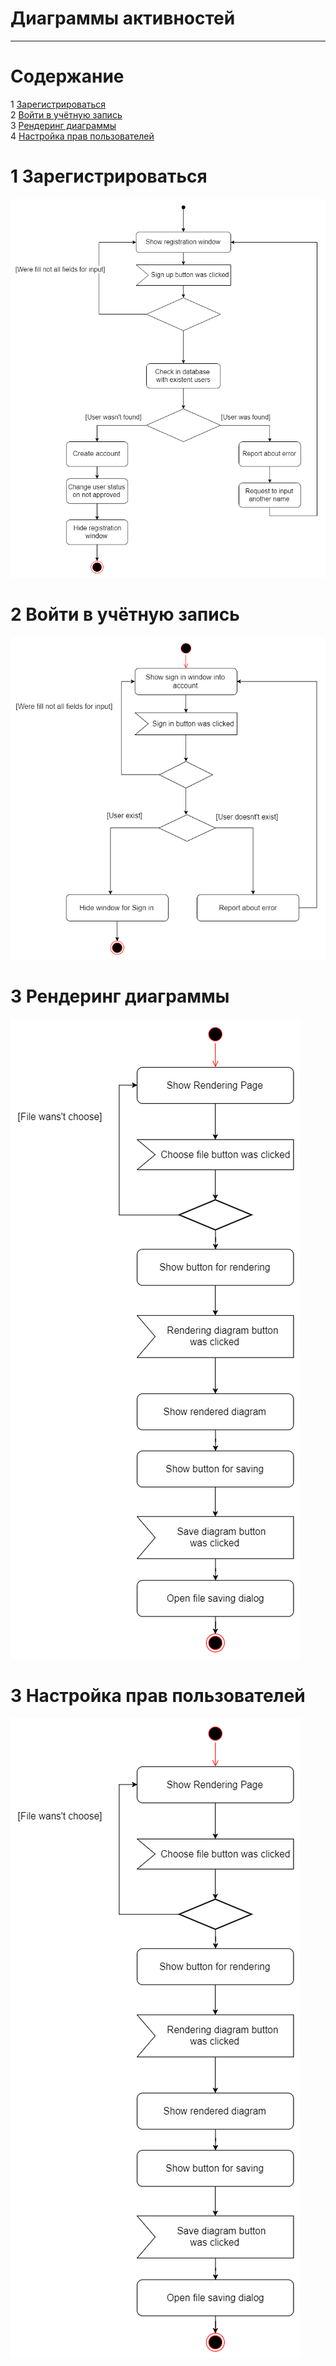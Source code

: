 # Диаграммы активностей
---

# Содержание
1 [Зарегистрироваться](#reg)  
2 [Войти в учётную запись](#login)  
3 [Рендеринг диаграммы](#ren)  
4 [Настройка прав пользователей](#config)

<a name="reg"/>

# 1 Зарегистрироваться
![Зарегистрироваться](Activity.Registration.png)

<a name="login"/>

# 2 Войти в учётную запись
![Войти в учётную записть](Activity.SignIn.png)

<a name="ren"/>

# 3 Рендеринг диаграммы
![Рендеринг диаграммы](Activity.Rendering.png)

<a name="config"/>

# 3 Настройка прав пользователей
![Настройка прав пользователей](Activity.Rendering.png)